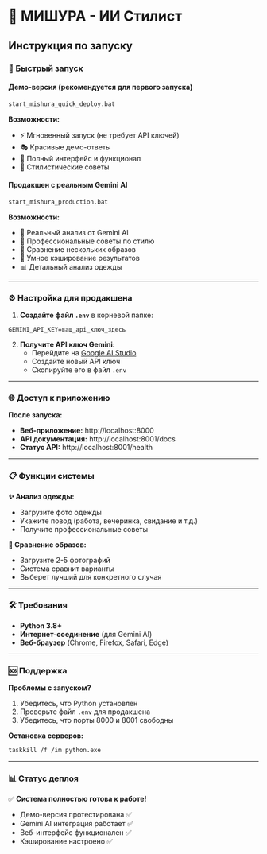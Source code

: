 # 🎨 МИШУРА - ИИ Стилист
## Инструкция по запуску

### 🚀 Быстрый запуск

#### **Демо-версия (рекомендуется для первого запуска)**
```bash
start_mishura_quick_deploy.bat
```
**Возможности:**
- ⚡ Мгновенный запуск (не требует API ключей)
- 🎭 Красивые демо-ответы
- 💎 Полный интерфейс и функционал
- 🎨 Стилистические советы

#### **Продакшен с реальным Gemini AI**
```bash
start_mishura_production.bat
```
**Возможности:**
- 🤖 Реальный анализ от Gemini AI
- 🎯 Профессиональные советы по стилю
- 👗 Сравнение нескольких образов
- 💾 Умное кэширование результатов
- 📊 Детальный анализ одежды

---

### ⚙️ Настройка для продакшена

1. **Создайте файл `.env`** в корневой папке:
```env
GEMINI_API_KEY=ваш_api_ключ_здесь
```

2. **Получите API ключ Gemini:**
   - Перейдите на [Google AI Studio](https://makersuite.google.com/app/apikey)
   - Создайте новый API ключ
   - Скопируйте его в файл `.env`

---

### 🌐 Доступ к приложению

**После запуска:**
- **Веб-приложение:** http://localhost:8000
- **API документация:** http://localhost:8001/docs
- **Статус API:** http://localhost:8001/health

---

### 📋 Функции системы

**✨ Анализ одежды:**
- Загрузите фото одежды
- Укажите повод (работа, вечеринка, свидание и т.д.)
- Получите профессиональные советы

**👔 Сравнение образов:**
- Загрузите 2-5 фотографий
- Система сравнит варианты
- Выберет лучший для конкретного случая

---

### 🛠️ Требования

- **Python 3.8+**
- **Интернет-соединение** (для Gemini AI)
- **Веб-браузер** (Chrome, Firefox, Safari, Edge)

---

### 🆘 Поддержка

**Проблемы с запуском?**
1. Убедитесь, что Python установлен
2. Проверьте файл `.env` для продакшена
3. Убедитесь, что порты 8000 и 8001 свободны

**Остановка серверов:**
```bash
taskkill /f /im python.exe
```

---

### 📊 Статус деплоя

✅ **Система полностью готова к работе!**
- Демо-версия протестирована ✅
- Gemini AI интеграция работает ✅
- Веб-интерфейс функционален ✅
- Кэширование настроено ✅ 